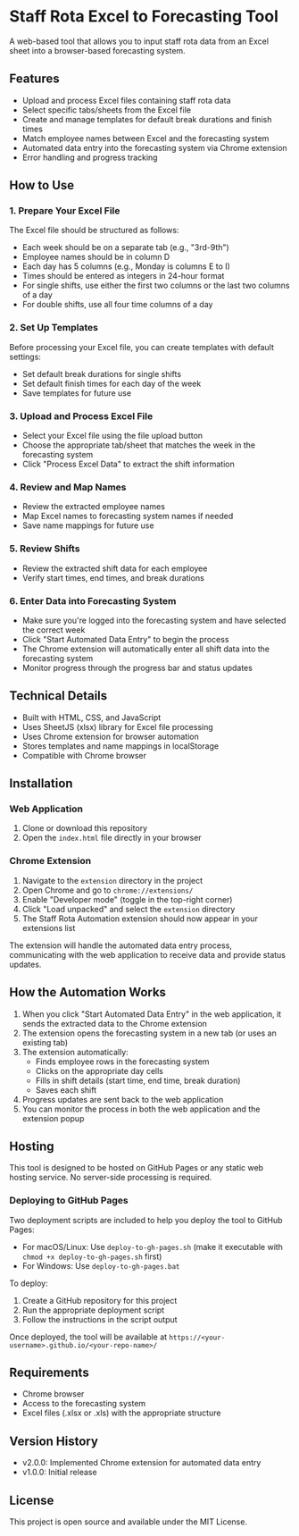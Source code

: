 # Staff Rota Excel to Forecasting Tool

A web-based tool that allows you to input staff rota data from an Excel sheet into a browser-based forecasting system.

## Features

- Upload and process Excel files containing staff rota data
- Select specific tabs/sheets from the Excel file
- Create and manage templates for default break durations and finish times
- Match employee names between Excel and the forecasting system
- Automated data entry into the forecasting system via Chrome extension
- Error handling and progress tracking

## How to Use

### 1. Prepare Your Excel File

The Excel file should be structured as follows:
- Each week should be on a separate tab (e.g., "3rd-9th")
- Employee names should be in column D
- Each day has 5 columns (e.g., Monday is columns E to I)
- Times should be entered as integers in 24-hour format
- For single shifts, use either the first two columns or the last two columns of a day
- For double shifts, use all four time columns of a day

### 2. Set Up Templates

Before processing your Excel file, you can create templates with default settings:
- Set default break durations for single shifts
- Set default finish times for each day of the week
- Save templates for future use

### 3. Upload and Process Excel File

- Select your Excel file using the file upload button
- Choose the appropriate tab/sheet that matches the week in the forecasting system
- Click "Process Excel Data" to extract the shift information

### 4. Review and Map Names

- Review the extracted employee names
- Map Excel names to forecasting system names if needed
- Save name mappings for future use

### 5. Review Shifts

- Review the extracted shift data for each employee
- Verify start times, end times, and break durations

### 6. Enter Data into Forecasting System

- Make sure you're logged into the forecasting system and have selected the correct week
- Click "Start Automated Data Entry" to begin the process
- The Chrome extension will automatically enter all shift data into the forecasting system
- Monitor progress through the progress bar and status updates

## Technical Details

- Built with HTML, CSS, and JavaScript
- Uses SheetJS (xlsx) library for Excel file processing
- Uses Chrome extension for browser automation
- Stores templates and name mappings in localStorage
- Compatible with Chrome browser

## Installation

### Web Application

1. Clone or download this repository
2. Open the `index.html` file directly in your browser

### Chrome Extension

1. Navigate to the `extension` directory in the project
2. Open Chrome and go to `chrome://extensions/`
3. Enable "Developer mode" (toggle in the top-right corner)
4. Click "Load unpacked" and select the `extension` directory
5. The Staff Rota Automation extension should now appear in your extensions list

The extension will handle the automated data entry process, communicating with the web application to receive data and provide status updates.

## How the Automation Works

1. When you click "Start Automated Data Entry" in the web application, it sends the extracted data to the Chrome extension
2. The extension opens the forecasting system in a new tab (or uses an existing tab)
3. The extension automatically:
   - Finds employee rows in the forecasting system
   - Clicks on the appropriate day cells
   - Fills in shift details (start time, end time, break duration)
   - Saves each shift
4. Progress updates are sent back to the web application
5. You can monitor the process in both the web application and the extension popup

## Hosting

This tool is designed to be hosted on GitHub Pages or any static web hosting service. No server-side processing is required.

### Deploying to GitHub Pages

Two deployment scripts are included to help you deploy the tool to GitHub Pages:

- For macOS/Linux: Use `deploy-to-gh-pages.sh` (make it executable with `chmod +x deploy-to-gh-pages.sh` first)
- For Windows: Use `deploy-to-gh-pages.bat`

To deploy:

1. Create a GitHub repository for this project
2. Run the appropriate deployment script
3. Follow the instructions in the script output

Once deployed, the tool will be available at `https://<your-username>.github.io/<your-repo-name>/`

## Requirements

- Chrome browser
- Access to the forecasting system
- Excel files (.xlsx or .xls) with the appropriate structure

## Version History

- v2.0.0: Implemented Chrome extension for automated data entry
- v1.0.0: Initial release

## License

This project is open source and available under the MIT License.
